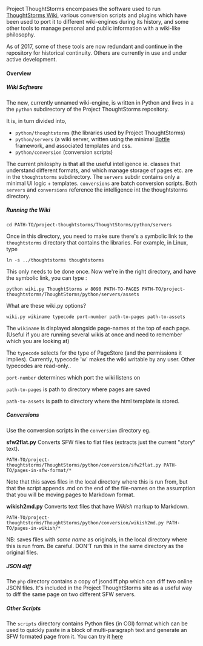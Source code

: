 Project ThoughtStorms encompases the software used to run [ThoughtStorms Wiki](http://thoughtstorms.info), various conversion scripts and plugins which have been used to port it to different wiki-engines during its history, and some other tools to manage personal and public information with a wiki-like philosophy.

As of 2017, some of these tools are now redundant and continue in the repository for historical continuity. Others are currently in use and under active development.

#### Overview

##### Wiki Software

The new, currently unnamed wiki-engine, is written in Python and lives in a the `python` subdirectory of the Project ThoughtStorms repository.

It is, in turn divided into,

 * `python/thoughtstorms` (the libraries used by Project ThoughtStorms)
 * `python/servers` (a wiki server, written using the minimal [Bottle](http://bottlepy.org/docs/dev/) framework, and associated templates and css.
 * `python/conversion` (conversion scripts)
 
The current philosphy is that all the useful intelligence ie. classes that understand different formats, and which manage storage of pages etc. are in the `thoughtstorms` subdirectory. The `servers` subdir contains only a minimal UI logic + templates. `conversions` are batch conversion scripts. Both `servers` and `conversions` reference the intelligence int the thoughtstorms directory.


##### Running the Wiki

	cd PATH-TO/project-thoughtstorms/ThoughtStorms/python/servers

Once in this directory, you need to make sure there's a symbolic link to the `thoughtstorms` directory that contains the libraries. For example, in Linux, type

    ln -s ../thoughtstorms thoughtstorms

This only needs to be done once. Now we're in the right directory, and have the symbolic link, you can type :
	
	python wiki.py ThoughtStorms w 8090 PATH-TO-PAGES PATH-TO/project-thoughtstorms/ThoughtStorms/python/servers/assets

What are these wiki.py options?

    wiki.py wikiname typecode port-number path-to-pages path-to-assets
    
The `wikiname` is displayed alongside page-names at the top of each page. (Useful if you are running several wikis at once and need to remember which you are looking at)

The `typecode` selects for the type of PageStore (and the permissions it implies). Currently, typecode 'w' makes the wiki writable by any user. Other typecodes are read-only..

`port-number` determines which port the wiki listens on

`path-to-pages` is path to directory where pages are saved

`path-to-assets` is path to directory where the html template is stored.  

##### Conversions

Use the conversion scripts in the `conversion` directory eg.

**sfw2flat.py** Converts SFW files to flat files (extracts just the current "story" text). 

    PATH-TO/project-thoughtstorms/ThoughtStorms/python/conversion/sfw2flat.py PATH-TO/pages-in-sfw-format/* 

Note that this saves files in the local directory where this is run from, but that the script appends .md on the end of the file-names on the assumption that you will be moving pages to Markdown format.


**wikish2md.py** Converts text files that have *Wikish* markup to Markdown. 

    PATH-TO/project-thoughtstorms/ThoughtStorms/python/conversion/wikish2md.py PATH-TO/pages-in-wikish/* 
    
NB: saves files with *same name* as originals, in the local directory where this is run from. Be careful. DON'T run this in the same directory as the original files.



##### JSON diff

The `php` directory contains a copy of jsondiff.php which can diff two online JSON files. It's included in the Project ThoughtStorms site as a useful way to diff the same page on two different SFW servers.

##### Other Scripts

The `scripts` directory contains Python files (in CGI) format which can be used to quickly paste in a block of multi-paragraph text and generate an SFW formated page from it. You can try it [here](http://project.thoughtstorms.info/paste.html)


